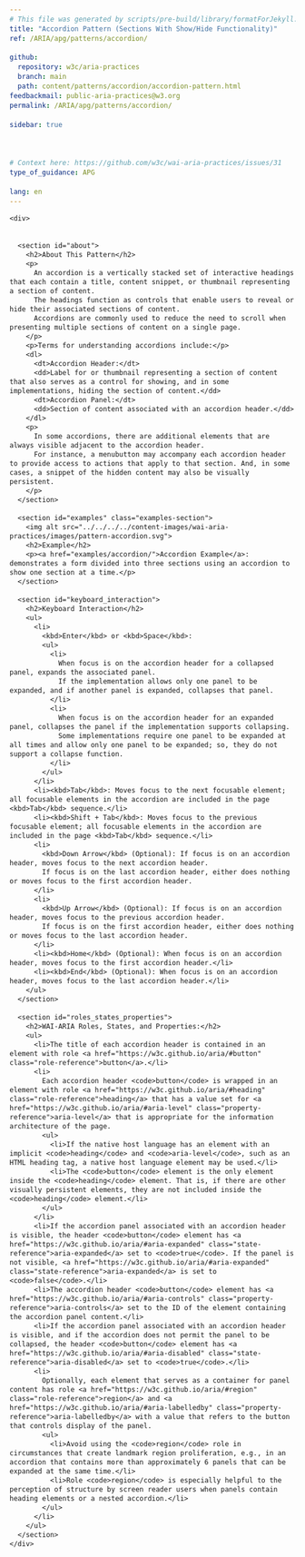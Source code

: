 ```yaml
---
# This file was generated by scripts/pre-build/library/formatForJekyll.js
title: "Accordion Pattern (Sections With Show/Hide Functionality)"
ref: /ARIA/apg/patterns/accordion/

github:
  repository: w3c/aria-practices
  branch: main
  path: content/patterns/accordion/accordion-pattern.html
feedbackmail: public-aria-practices@w3.org
permalink: /ARIA/apg/patterns/accordion/

sidebar: true



# Context here: https://github.com/w3c/wai-aria-practices/issues/31
type_of_guidance: APG

lang: en
---
```

<meta charset="UTF-8" />
<meta name="viewport" content="width=device-width, initial-scale=1.0" />
<title>Accordion Pattern</title>

<script src="../../../../content-assets/wai-aria-practices/shared/js/highlight.pack.js"></script>
<script src="../../../../content-assets/wai-aria-practices/shared/js/app.js"></script>


<link 
  rel="stylesheet"
  href="{{ '/content-assets/wai-aria-practices/styles.css' | relative_url }}"
>
<!-- Code highlighting styles -->
<link 
  rel="stylesheet"
  href="{{ '/content-assets/wai-aria-practices/shared/css/github.css' | relative_url }}"
>

<script>
const addBodyClass = undefined;
const enableSidebar = true;
if (addBodyClass) document.body.classList.add(addBodyClass);
if (enableSidebar) document.body.classList.add('has-sidebar');
</script>
    

<script>
    const parentPage = window.location.pathname.match(
      /\/(patterns|practices|about)\//
    )?.[1];
    if (parentPage) {
      const parentHref = 'a[href*="' + parentPage + '"]';
      document.querySelector(parentHref).classList.add('active');
    }
  </script>
<div>

    <div>
      

      <section id="about">
        <h2>About This Pattern</h2>
        <p>
          An accordion is a vertically stacked set of interactive headings that each contain a title, content snippet, or thumbnail representing a section of content.
          The headings function as controls that enable users to reveal or hide their associated sections of content.
          Accordions are commonly used to reduce the need to scroll when presenting multiple sections of content on a single page.
        </p>
        <p>Terms for understanding accordions include:</p>
        <dl>
          <dt>Accordion Header:</dt>
          <dd>Label for or thumbnail representing a section of content that also serves as a control for showing, and in some implementations, hiding the section of content.</dd>
          <dt>Accordion Panel:</dt>
          <dd>Section of content associated with an accordion header.</dd>
        </dl>
        <p>
          In some accordions, there are additional elements that are always visible adjacent to the accordion header.
          For instance, a menubutton may accompany each accordion header to provide access to actions that apply to that section. And, in some cases, a snippet of the hidden content may also be visually persistent.
        </p>
      </section>

      <section id="examples" class="examples-section">
        <img alt src="../../../../content-images/wai-aria-practices/images/pattern-accordion.svg">
        <h2>Example</h2>
        <p><a href="examples/accordion/">Accordion Example</a>: demonstrates a form divided into three sections using an accordion to show one section at a time.</p>
      </section>

      <section id="keyboard_interaction">
        <h2>Keyboard Interaction</h2>
        <ul>
          <li>
            <kbd>Enter</kbd> or <kbd>Space</kbd>:
            <ul>
              <li>
                When focus is on the accordion header for a collapsed panel, expands the associated panel.
                If the implementation allows only one panel to be expanded, and if another panel is expanded, collapses that panel.
              </li>
              <li>
                When focus is on the accordion header for an expanded panel, collapses the panel if the implementation supports collapsing.
                Some implementations require one panel to be expanded at all times and allow only one panel to be expanded; so, they do not support a collapse function.
              </li>
            </ul>
          </li>
          <li><kbd>Tab</kbd>: Moves focus to the next focusable element; all focusable elements in the accordion are included in the page <kbd>Tab</kbd> sequence.</li>
          <li><kbd>Shift + Tab</kbd>: Moves focus to the previous focusable element; all focusable elements in the accordion are included in the page <kbd>Tab</kbd> sequence.</li>
          <li>
            <kbd>Down Arrow</kbd> (Optional): If focus is on an accordion header, moves focus to the next accordion header.
            If focus is on the last accordion header, either does nothing or moves focus to the first accordion header.
          </li>
          <li>
            <kbd>Up Arrow</kbd> (Optional): If focus is on an accordion header, moves focus to the previous accordion header.
            If focus is on the first accordion header, either does nothing or moves focus to the last accordion header.
          </li>
          <li><kbd>Home</kbd> (Optional): When focus is on an accordion header, moves focus to the first accordion header.</li>
          <li><kbd>End</kbd> (Optional): When focus is on an accordion header, moves focus to the last accordion header.</li>
        </ul>
      </section>

      <section id="roles_states_properties">
        <h2>WAI-ARIA Roles, States, and Properties:</h2>
        <ul>
          <li>The title of each accordion header is contained in an element with role <a href="https://w3c.github.io/aria/#button" class="role-reference">button</a>.</li>
          <li>
            Each accordion header <code>button</code> is wrapped in an element with role <a href="https://w3c.github.io/aria/#heading" class="role-reference">heading</a> that has a value set for <a href="https://w3c.github.io/aria/#aria-level" class="property-reference">aria-level</a> that is appropriate for the information architecture of the page.
            <ul>
              <li>If the native host language has an element with an implicit <code>heading</code> and <code>aria-level</code>, such as an HTML heading tag, a native host language element may be used.</li>
              <li>The <code>button</code> element is the only element inside the <code>heading</code> element. That is, if there are other visually persistent elements, they are not included inside the <code>heading</code> element.</li>
            </ul>
          </li>
          <li>If the accordion panel associated with an accordion header is visible, the header <code>button</code> element has <a href="https://w3c.github.io/aria/#aria-expanded" class="state-reference">aria-expanded</a> set to <code>true</code>. If the panel is not visible, <a href="https://w3c.github.io/aria/#aria-expanded" class="state-reference">aria-expanded</a> is set to <code>false</code>.</li>
          <li>The accordion header <code>button</code> element has <a href="https://w3c.github.io/aria/#aria-controls" class="property-reference">aria-controls</a> set to the ID of the element containing the accordion panel content.</li>
          <li>If the accordion panel associated with an accordion header is visible, and if the accordion does not permit the panel to be collapsed, the header <code>button</code> element has <a href="https://w3c.github.io/aria/#aria-disabled" class="state-reference">aria-disabled</a> set to <code>true</code>.</li>
          <li>
            Optionally, each element that serves as a container for panel content has role <a href="https://w3c.github.io/aria/#region" class="role-reference">region</a> and <a href="https://w3c.github.io/aria/#aria-labelledby" class="property-reference">aria-labelledby</a> with a value that refers to the button that controls display of the panel.
            <ul>
              <li>Avoid using the <code>region</code> role in circumstances that create landmark region proliferation, e.g., in an accordion that contains more than approximately 6 panels that can be expanded at the same time.</li>
              <li>Role <code>region</code> is especially helpful to the perception of structure by screen reader users when panels contain heading elements or a nested accordion.</li>
            </ul>
          </li>
        </ul>
      </section>
    </div>
  
</div>
<script src="{{ '/content-assets/wai-aria-practices/shared/js/skipto.js' | relative_url }}"></script>


